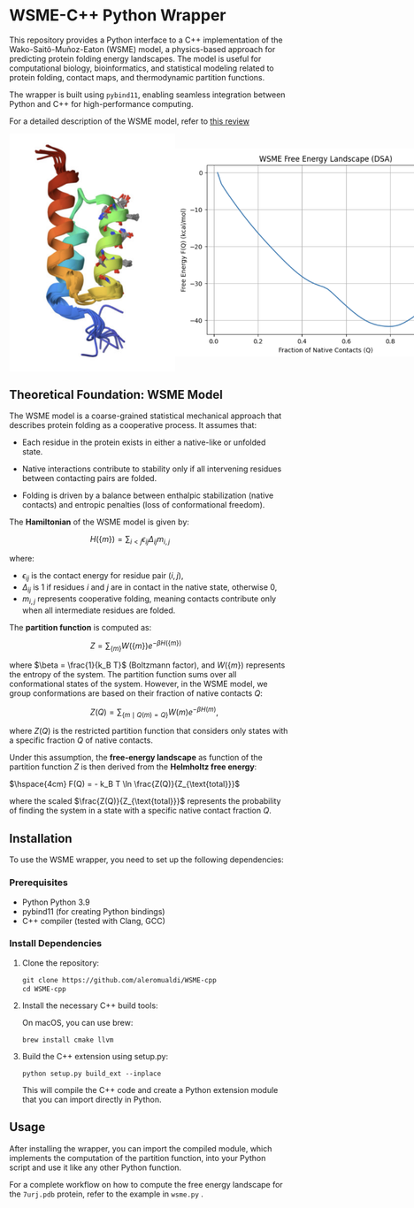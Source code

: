 # WSME-C++ Python Wrapper

This repository provides a Python interface to a C++ implementation of the Wako-Saitô-Muñoz-Eaton (WSME) model, a physics-based approach for predicting protein folding energy landscapes. The model is useful for computational biology, bioinformatics, and statistical modeling related to protein folding, contact maps, and thermodynamic partition functions.

The wrapper is built using `pybind11`, enabling seamless integration between Python and C++ for high-performance computing.

For a detailed description of the WSME model, refer to [this review](https://www.mdpi.com/1420-3049/27/14/4460)


<div style="display: flex; align-items: center;">
    <img src="img/7URJ.png" alt="Alt Text" width="300">
    <img src="img/free_energy.png" alt="Another Image" width="550">
</div>




## Theoretical Foundation: WSME Model

The WSME model is a coarse-grained statistical mechanical approach that describes protein folding as a cooperative process. It assumes that:

- Each residue in the protein exists in either a native-like or unfolded state.

- Native interactions contribute to stability only if all intervening residues between contacting pairs are folded.

- Folding is driven by a balance between enthalpic stabilization (native contacts) and entropic penalties (loss of conformational freedom).

The **Hamiltonian** of the WSME model is given by:

$\hspace{4cm} H(\{m\}) = \sum_{i<j} \epsilon_{ij} \Delta_{ij} m_{i,j}$

where:
- $\epsilon_{ij}$ is the contact energy for residue pair $(i,j)$,
- $\Delta_{ij}$ is 1 if residues $i$ and $j$ are in contact in the native state, otherwise 0,
- $m_{i,j}$ represents cooperative folding, meaning contacts contribute only when all intermediate residues are folded.

The **partition function** is computed as:

$\hspace{4cm}  Z = \sum_{\{m\}} W(\{m\}) e^{-\beta H(\{m\})}$

where $\beta = \frac{1}{k_B T}$ (Boltzmann factor), and $W(\{m\})$ represents the entropy of the system. The partition function  sums over all conformational states of the system. However, in the WSME model, we group conformations are based on their fraction of native contacts $Q$:

$\hspace{4cm}  Z(Q) = \sum_{\{m \mid Q(m) = Q\}} W(m) e^{-\beta H(m)}$,

where $Z(Q)$ is the restricted partition function that considers only states with a specific fraction $Q$ of native contacts.

Under this assumption, the **free-energy landscape** as function of the partition function $Z$ is then derived from the **Helmholtz free energy**:

$\hspace{4cm} F(Q) = - k_B T \ln \frac{Z(Q)}{Z_{\text{total}}}$

where the scaled $\frac{Z(Q)}{Z_{\text{total}}}$ represents the probability of finding the system in a state with a specific native contact fraction $Q$.

## Installation

To use the WSME wrapper, you need to set up the following dependencies:

### Prerequisites
- Python Python 3.9
- pybind11 (for creating Python bindings)
- C++ compiler (tested with Clang, GCC)

### Install Dependencies

1. Clone the repository:

    ```
    git clone https://github.com/aleromualdi/WSME-cpp
    cd WSME-cpp
    ```

2. Install the necessary C++ build tools:

    On macOS, you can use brew:
    
    ```
    brew install cmake llvm
    ```

3. Build the C++ extension using setup.py:

    ```
    python setup.py build_ext --inplace
    ```

    This will compile the C++ code and create a Python extension module that you can import directly in Python.


##  Usage

After installing the wrapper, you can import the compiled module, which implements the computation of the partition function, into your Python script and use it like any other Python function.

For a complete workflow on how to compute the free energy landscape for the `7urj.pdb` protein, refer to the example in `wsme.py`
.

